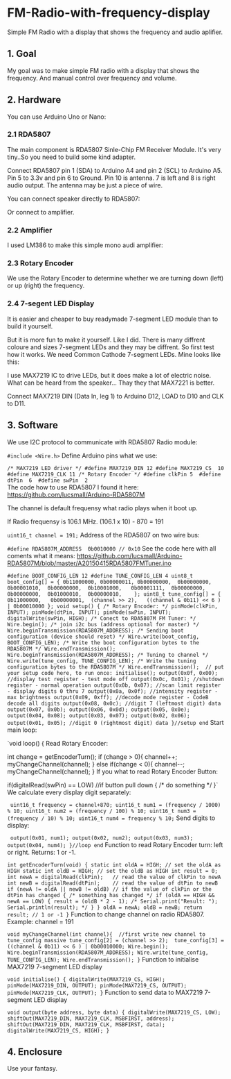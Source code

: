 # FM-Radio-with-frequency-display
Simple FM Radio with a display that shows the frequency and audio aplifier.

## 1. Goal
My goal was to make simple FM radio with a display that shows the frequency. And manual control over frequency and volume.

## 2. Hardware
You can use Arduino Uno or Nano:

### 2.1 RDA5807
The main component is RDA5807 Sinle-Chip FM Receiver Module. It's very tiny..So you need to build some kind adapter.

Connect RDA5807 pin 1 (SDA) to Arduino A4 and pin 2 (SCL) to Arduino A5. Pin 5 to 3.3v and pin 6 to Ground. Pin 10 is antenna. 7 is left and 8 is right audio output. The antenna may be just a piece of wire.

You can connect speaker directly to RDA5807:

Or connect to amplifier.

### 2.2 Amplifier
I used LM386 to make this simple mono audi amplifier:

### 2.3 Rotary Encoder
We use the Rotary Encoder to determine whether we are turning down (left) or up (right) the frequency.

### 2.4 7-segent LED Display
It is easier and cheaper to buy readymade 7-segment LED module than to build it yourself.

But it is more fun to make it yourself. Like I did. There is many diffrent coloure and sizes 7-segment LEDs and they may be diffrent. So first test how it works. We need Common Cathode 7-segment LEDs. Mine looks like this:

I use MAX7219 IC to drive LEDs, but it does make a lot of electric noise. What can be heard from the speaker... Thay they that MAX7221 is better.

Connect MAX7219 DIN (Data In, leg 1) to Arduino D12, LOAD to D10 and CLK to D11.

## 3. Software
We use I2C protocol to communicate with RDA5807 Radio module:

`#include <Wire.h>`
Define Arduino pins what we use:

`/* MAX7219 LED driver */
#define MAX7219_DIN 12
#define MAX7219_CS  10
#define MAX7219_CLK 11
/* Rotary Encoder */
#define clkPin 5 
#define dtPin  6 
#define swPin  2`  
The code how to use RDA5807 I found it here: https://github.com/lucsmall/Arduino-RDA5807M

The channel is default frequensy what radio plays when it boot up.

If Radio frequensy is 106.1 MHz. (106.1 x 10) - 870 = 191

`uint16_t channel = 191;`
Address of the RDA5807 on two wire bus:

`#define RDA5807M_ADDRESS  0b0010000 // 0x10`
See the code here with all coments what it means: https://github.com/lucsmall/Arduino-RDA5807M/blob/master/A20150415RDA5807FMTuner.ino

`#define BOOT_CONFIG_LEN 12
#define TUNE_CONFIG_LEN 4
uint8_t boot_config[] = {
 0b11000000,
 0b00000011,
 0b00000000, 
 0b00000000,
 0b00001010, 
 0b00000000, 
 0b10001000,  
 0b00001111, 
 0b00000000, 
 0b00000000, 
 0b01000010, 
 0b00000010,   
};
uint8_t tune_config[] = {
  0b11000000,  
  0b00000001, 
  (channel >> 2),  
  ((channel & 0b11) << 6 ) | 0b00010000
};
void setup()
{
 /* Rotary Encoder: */
 pinMode(clkPin, INPUT);
 pinMode(dtPin, INPUT);
 pinMode(swPin, INPUT); 
 digitalWrite(swPin, HIGH);
 /* Conect to RDA5807M FM Tuner: */
 Wire.begin(); /* join i2c bus (address optional for master) */
 Wire.beginTransmission(RDA5807M_ADDRESS); /* Sending boot configuration (device should reset) */
 Wire.write(boot_config, BOOT_CONFIG_LEN); /* Write the boot configuration bytes to the RDA5807M */
 Wire.endTransmission();
 Wire.beginTransmission(RDA5807M_ADDRESS); /* Tuning to channel */
 Wire.write(tune_config, TUNE_CONFIG_LEN); /* Write the tuning configuration bytes to the RDA5807M */
 Wire.endTransmission(); 
  // put your setup code here, to run once:
 initialise();
 output(0x0f, 0x00); //display test register - test mode off
 output(0x0c, 0x01); //shutdown register - normal operation
 output(0x0b, 0x07); //scan limit register - display digits 0 thru 7
 output(0x0a, 0x0f); //intensity register - max brightness
 output(0x09, 0xff); //decode mode register - CodeB decode all digits
 output(0x08, 0x0c); //digit 7 (leftmost digit) data
 output(0x07, 0x0b);
 output(0x06, 0x0d);
 output(0x05, 0x0e);
 output(0x04, 0x08);
 output(0x03, 0x07);
 output(0x02, 0x06);
 output(0x01, 0x05); //digit 0 (rightmost digit) data
}//setup end`
Start main loop:

`void loop()
{
Read Rotary Encoder:

 int change = getEncoderTurn();
 if (change > 0){
   channel++;
   myChangeChannel(channel);
   }
 else if(change < 0){
   channel--;
   myChangeChannel(channel);
   }
If you what to read Rotary Encoder Button:

 if(digitalRead(swPin) == LOW) //if button pull down
 {
   /* do something */
 }`
We calculate every display digit separately:

` uint16_t frequency = channel+870;
 uint16_t num1 = (frequency / 1000) % 10;
 uint16_t num2 = (frequency / 100) % 10;
 uint16_t num3 = (frequency / 10) % 10;
 uint16_t num4 = frequency % 10;`
Send digits to display:

` output(0x01, num1);
 output(0x02, num2);
 output(0x03, num3);
 output(0x04, num4);
}//loop end`
Function to read Rotary Encoder turn: left or right. Returns: 1 or -1.

`int getEncoderTurn(void)
{
 static int oldA = HIGH; // set the oldA as HIGH
 static int oldB = HIGH; // set the oldB as HIGH
 int result = 0;
 int newA = digitalRead(clkPin);   // read the value of clkPin to newA
 int newB = digitalRead(dtPin);    // read the value of dtPin to newB
 if (newA != oldA || newB != oldB) // if the value of clkPin or the dtPin has changed
 {
   /* something has changed */
   if (oldA == HIGH && newA == LOW)
   {
     result = (oldB * 2 - 1);
     /* Serial.print("Result: ");
        Serial.println(result); */
   }
 }
 oldA = newA;
 oldB = newB;
 return result; // 1 or -1
}`
Function to change channel on radio RDA5807. Example: channel = 191

`void myChangeChannel(int channel){ 
  //first write new channel to tune_config massive
  tune_config[2] = (channel >> 2); 
  tune_config[3] = ((channel & 0b11) << 6 ) | 0b00010000;
     Wire.begin();
     Wire.beginTransmission(RDA5807M_ADDRESS);
     Wire.write(tune_config, TUNE_CONFIG_LEN);
     Wire.endTransmission();
 }`
Function to initialise MAX7219 7-segment LED display

`void initialise()
{
 digitalWrite(MAX7219_CS, HIGH);
 pinMode(MAX7219_DIN, OUTPUT);
 pinMode(MAX7219_CS, OUTPUT);
 pinMode(MAX7219_CLK, OUTPUT);
}`
Function to send data to MAX7219 7-segment LED display

`void output(byte address, byte data)
{
 digitalWrite(MAX7219_CS, LOW);
 shiftOut(MAX7219_DIN, MAX7219_CLK, MSBFIRST, address);
 shiftOut(MAX7219_DIN, MAX7219_CLK, MSBFIRST, data);
 digitalWrite(MAX7219_CS, HIGH);
}`

## 4. Enclosure
Use your fantasy.

